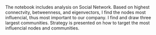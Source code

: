 The notebook includes analysis on Social Network.
Based on highest connectvity, betweenness, and eigenvectors, I find the nodes most influencial, thus most important to our company.
I find and draw three largest communities.
Strategy is presented on how to target the most influencial nodes and communities.
